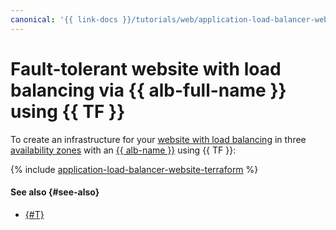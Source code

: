 ```yaml
---
canonical: '{{ link-docs }}/tutorials/web/application-load-balancer-website-terraform'
---
```


# Fault-tolerant website with load balancing via {{ alb-full-name }} using {{ TF }}


To create an infrastructure for your [website with load balancing](index.md) in three [availability zones](../../../overview/concepts/geo-scope.md) with an [{{ alb-name }}](../../../application-load-balancer/concepts/index.md) using {{ TF }}:

{% include [application-load-balancer-website-terraform](../../../_tutorials/infrastructure/application-load-balancer-website-terraform.md) %}

#### See also {#see-also}

* [{#T}](console.md)